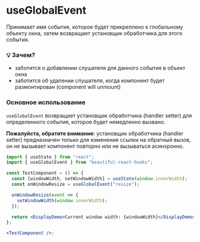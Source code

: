 # useGlobalEvent

Принимает имя события, которое будет прикреплено к глобальному объекту окна, затем возвращает установщик обработчика
для этого события.

### 💡 Зачем?

- заботится о добавлении слушателя для данного события в объект окна
- заботится об удалении слушателя, когда компонент будет размонтирован (component will unmount)

### Основное использование

`useGlobalEvent` возвращает установщик обработчика (handler setter) для определенного события, которое будет немедленно вызвано.

**Пожалуйста, обратите внимание**: установщик обработчика (handler setter) предназначен только для изменения ссылки на обратный вызов, он не вызывает компонент
повторно или не вызываться асинхронно.

```jsx harmony
import { useState } from "react";
import { useGlobalEvent } from "beautiful-react-hooks";

const TestComponent = () => {
  const [windowWidth, setWindowWidth] = useState(window.innerWidth);
  const onWindowResize = useGlobalEvent("resize");

  onWindowResize(event => {
    setWindowWidth(window.innerWidth);
  });

  return <DisplayDemo>Current window width: {windowWidth}</DisplayDemo>;
};

<TestComponent />;
```
